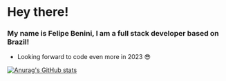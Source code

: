 # Hey there!

### My name is Felipe Benini, I am a full stack developer based on Brazil!

- Looking forward to code even more in 2023 😎

[![Anurag's GitHub stats](https://github-readme-stats.vercel.app/api?username=felbenini)](https://github.com/felbenini/github-readme-stats)
